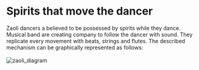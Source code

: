 # Spirits that move the dancer
Zaoli dancers a believed to be possessed by spirits while they dance. Musical band are creating company to follow the dancer with sound.
They replicate every movement with beats, strings and flutes.
The described mechanism can be graphically represented as follows:
<br>
<br>
![zaoli_diagram](./img/zaoli.png)
<br>
<br>


